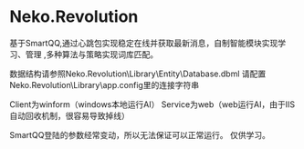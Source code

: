 # Neko.Revolution
基于SmartQQ,通过心跳包实现稳定在线并获取最新消息，自制智能模块实现学习、管理 ,多种算法与策略实现词库匹配。

数据结构请参照Neko.Revolution\Library\Entity\Database.dbml
请配置Neko.Revolution\Library\app.config里的连接字符串

Client为winform（windows本地运行AI）
Service为web（web运行AI，由于IIS自动回收机制，很容易导致掉线）

SmartQQ登陆的参数经常变动，所以无法保证可以正常运行。
仅供学习。
